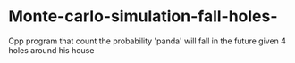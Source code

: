 # Monte-carlo-simulation-fall-holes-
Cpp program that count the probability 'panda' will fall in the future given 4 holes around his house
